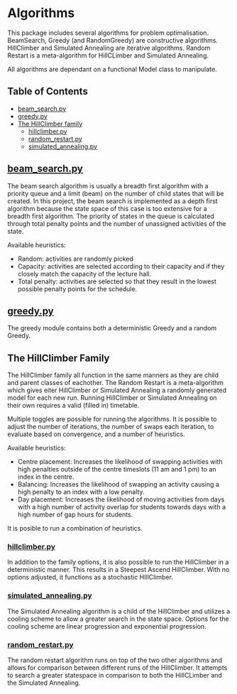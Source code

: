 # Algorithms

This package includes several algorithms for problem optimalisation.
BeamSearch, Greedy (and RandomGreedy) are constructive algorithms. HillClimber and Simulated Annealing are iterative algorithms. Random Restart is a meta-algorithm for HillCLimber and Simulated Annealing.

All algorithms are dependant on a functional Model class to manipulate.

## Table of Contents

* [beam_search.py](#beam_search.py)
* [greedy.py](#greedy.py)
* [The HillClimber family](#the-hillclimber-family)
    * [hillclimber.py](#hillclimber.py)
    * [random_restart.py](#random_restart.py)
    * [simulated_annealing.py](#simulated_annealing.py)

## [beam_search.py](/libraries/algorithms/beam_search.py)
The beam search algorithm is usually a breadth first algorithm with a priority queue and a limit (beam) on the number of child states that will be created. In this project, the beam search is implemented as a depth first algorithm because the state space of this case is too extensive for a breadth first algorithm. The priority of states in the queue is calculated through total penalty points and the number of unassigned activities of the state.

Available heuristics:
* Random: activities are randomly picked
* Capacity: activities are selected according to their capacity and if they closely match the capacity of the lecture hall.
* Total penalty: activities are selected so that they result in the lowest possible penalty points for the schedule.

## [greedy.py](/libraries/algorithms/greedy.py)

The greedy module contains both a deterministic Greedy and a random Greedy.

## The HillClimber Family

The HillClimber family all function in the same manners as they are child and parent classes of eachother. The Random Restart is a meta-algorithm which gives eiter HillClimber or Simulated Annealing a randomly generated model for each new run. Running HillClimber or Simulated Annealing on their own requires a valid (filled in) timetable.

Multiple toggles are possible for running the algorithms. It is possible to adjust the number of iterations, the number of swaps each iteration, to evaluate based on convergence, and a number of heuristics.

Available heuristics:
* Centre placement: Increases the likelihood of swapping activities with high penalties outside of the centre timeslots (11 am and 1 pm) to an index in the centre.
* Balancing: Increases the likelihood of swapping an activity causing a high penalty to an index with a low penalty.
* Day placement: Increases the likelihood of moving activities from days with a high number of activity overlap for students towards days with a high number of gap hours for students.

It is posible to run a combination of heuristics.

### [hillclimber.py](/libraries/algorithms/hillclimber.py)

In addition to the family options, it is also possible to run the HillClimber in a deterministic manner. This results in a Steepest Ascend HillClimber. With no options adjusted, it functions as a stochastic HIllClimber.

### [simulated_annealing.py](/libraries/algorithms/simulated_annealing.py)

The Simulated Annealing algorithm is a child of the HillClimber and utilizes a cooling scheme to allow a greater search in the state space. Options for the cooling scheme are linear progression and exponential progression.

### [random_restart.py](/libraries/algorithms/random_restart.py)

The random restart algorithm runs on top of the two other algorithms and allows for comparison between different runs of the HillClimber. It attempts to search a greater statespace in comparison to both the HillCLimber and the Simulated Annealing.


